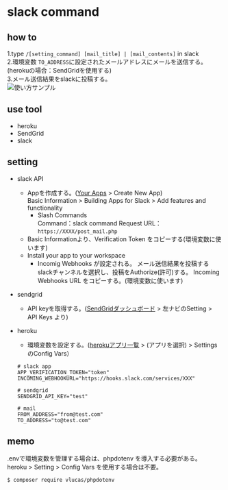 # slack command

## how to
1.type `/[setting_command] [mail_title] | [mail_contents]` in slack  
2.環境変数 `TO_ADDRESS`に設定されたメールアドレスにメールを送信する。(herokuの場合：SendGridを使用する)  
3.メール送信結果をslackに投稿する。  
![使い方サンプル](https://user-images.githubusercontent.com/12015851/49686602-11cb2100-fb3a-11e8-8ac4-da3dd6cbaacc.png)

## use tool
- heroku
- SendGrid
- slack

## setting
- slack API
    - Appを作成する。([Your Apps](https://api.slack.com/apps/) > Create New App)  
    Basic Information > Building Apps for Slack > Add features and functionality  
      - Slash Commands  
      Command：slack command
      Request URL：`https://XXXX/post_mail.php`
    - Basic Informationより、Verification Token をコピーする(環境変数に使います)
    - Install your app to your workspace  
      - Incomig Webhooks が設定される。
        メール送信結果を投稿するslackチャンネルを選択し、投稿をAuthorize(許可)する。 
        Incoming Webhooks URL をコピーする。(環境変数に使います)  
 
- sendgrid
    - API keyを取得する。([SendGridダッシュボード](https://app.sendgrid.com/) > 左ナビのSetting > API Keys より)

- heroku
    - 環境変数を設定する。([herokuアプリ一覧](https://dashboard.heroku.com/apps/) > (アプリを選択) > Settings のConfig Vars）  
    ```
    # slack app
    APP_VERIFICATION_TOKEN="token"
    INCOMING_WEBHOOKURL="https://hooks.slack.com/services/XXX"  
    
    # sendgrid
    SENDGRID_API_KEY="test"  
    
    # mail
    FROM_ADDRESS="from@test.com"
    TO_ADDRESS="to@test.com"
    ```
 

## memo
.envで環境変数を管理する場合は、phpdotenv を導入する必要がある。  
heroku > Setting > Config Vars を使用する場合は不要。  
```
$ composer require vlucas/phpdotenv 
```
